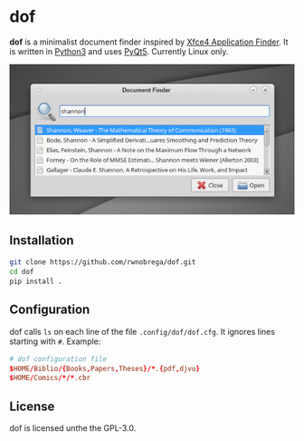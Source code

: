 # dof

**dof** is a minimalist document finder inspired by [Xfce4 Application Finder](http://docs.xfce.org/xfce/xfce4-appfinder/start). It is written in [Python3](http://www.python.org/) and uses [PyQt5](http://www.riverbankcomputing.com/software/pyqt/).
Currently Linux only.

![dof screenshot](dof-screenshot.png)

## Installation

```sh
git clone https://github.com/rwnobrega/dof.git
cd dof
pip install .
```

## Configuration

dof calls `ls` on each line of the file `.config/dof/dof.cfg`. It ignores lines starting with `#`. Example:

```conf
# dof configuration file
$HOME/Biblio/{Books,Papers,Theses}/*.{pdf,djvu}
$HOME/Comics/*/*.cbr
```

## License

dof is licensed unthe the GPL-3.0.
